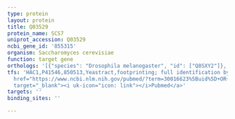 ```yaml
---
type: protein
layout: protein
title: Q03529
protein_name: SCS7
uniprot_accession: Q03529
ncbi_gene_id: '855315'
organism: Saccharomyces cerevisiae
function: target gene
orthologs: '[{"species": "Drosophila melanogaster", "id": ["Q8SXY2"]}, {"species": "Caenorhabditis elegans", "id": ["Q9XVS0"]}, {"species": "Homo sapiens", "id": ["<a href=\"/protein/q7l5a8\">Q7L5A8</a>"]}, {"species": "Mus musculus", "id": ["Q5MPP0"]}, {"species": "Rattus norvegicus", "id": ["Q2LAM0"]}]'
tfs: 'HAC1,P41546,850513,Yeastract,footprinting; full identification by RNA sequencing,&ensp;<a
  href="https://www.ncbi.nlm.nih.gov/pubmed/?term=30016623%5Buid%5D+OR+24170807%5Buid%5D"
  target="_blank"><i uk-icon="icon: link"></i>Pubmed</a>'
targets: ''
binding_sites: ''

---
```

